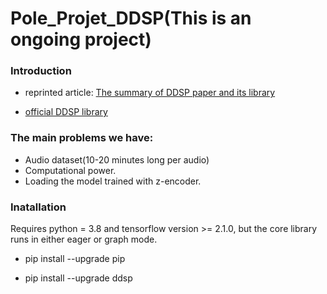 # Pole_Projet_DDSP(This is an ongoing project)
 
### Introduction

* reprinted article: [The summary of DDSP paper and its library](https://www.cmwonderland.com/blog/2020/03/01/ddsp_sum/)

* [official DDSP library](https://github.com/magenta/ddsp)

### The main problems we have:
* Audio dataset(10-20 minutes long per audio)
* Computational power.
* Loading the model trained with z-encoder.


### Inatallation

Requires python = 3.8 and tensorflow version >= 2.1.0, but the core library runs in either eager or graph mode.

* pip install --upgrade pip

* pip install --upgrade ddsp
